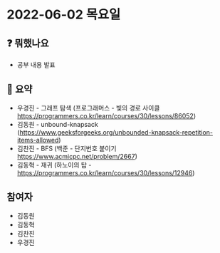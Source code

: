 # 2022-06-02 목요일


## :question: 뭐했나요
  - 공부 내용 발표

## 📑 요약
  - 우경진 - 그래프 탐색 (프로그래머스 - 빛의 경로 사이클 https://programmers.co.kr/learn/courses/30/lessons/86052)
  - 김동원 - unbound-knapsack (https://www.geeksforgeeks.org/unbounded-knapsack-repetition-items-allowed)
  - 김찬진 - BFS (백준 - 단지번호 붙이기 https://www.acmicpc.net/problem/2667)
  - 김동혁 - 재귀 (하노이의 탑 - https://programmers.co.kr/learn/courses/30/lessons/12946)

## 참여자
  - 김동원
  - 김동혁
  - 김찬진
  - 우경진
